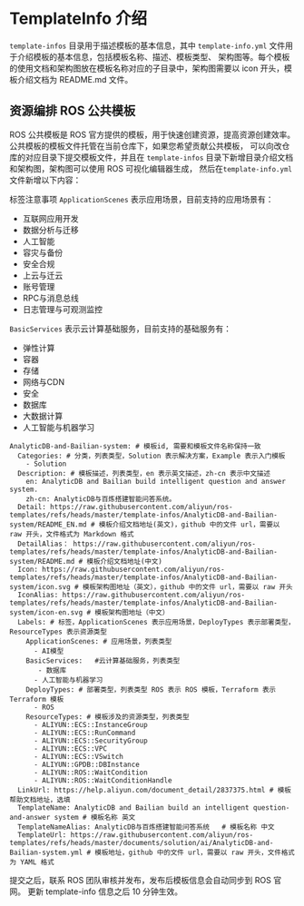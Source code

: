# TemplateInfo 介绍
`template-infos` 目录用于描述模板的基本信息，其中 `template-info.yml` 文件用于介绍模板的基本信息，包括模板名称、描述、模板类型、
架构图等。每个模板的使用文档和架构图放在模板名称对应的子目录中，架构图需要以 icon 开头，模板介绍文档为 README.md 文件。

## 资源编排 ROS 公共模板
ROS 公共模板是 ROS 官方提供的模板，用于快速创建资源，提高资源创建效率。公共模板的模板文件托管在当前仓库下，如果您希望贡献公共模板，
可以向改仓库的对应目录下提交模板文件，并且在 `template-infos` 目录下新增目录介绍文档和架构图，架构图可以使用 ROS 可视化编辑器生成，
然后在`template-info.yml` 文件新增以下内容：

标签注意事项
`ApplicationScenes` 表示应用场景，目前支持的应用场景有：
- 互联网应用开发
- 数据分析与迁移
- 人工智能
- 容灾与备份
- 安全合规
- 上云与迁云
- 账号管理
- RPC与消息总线
- 日志管理与可观测监控

`BasicServices` 表示云计算基础服务，目前支持的基础服务有：
- 弹性计算
- 容器
- 存储
- 网络与CDN
- 安全
- 数据库
- 大数据计算
- 人工智能与机器学习

```
AnalyticDB-and-Bailian-system: # 模板id, 需要和模板文件名称保持一致
  Categories: # 分类，列表类型，Solution 表示解决方案，Example 表示入门模板
    - Solution
  Description: # 模板描述，列表类型，en 表示英文描述，zh-cn 表示中文描述
    en: AnalyticDB and Bailian build intelligent question and answer system.
    zh-cn: AnalyticDB与百炼搭建智能问答系统。
  Detail: https://raw.githubusercontent.com/aliyun/ros-templates/refs/heads/master/template-infos/AnalyticDB-and-Bailian-system/README_EN.md # 模板介绍文档地址(英文)，github 中的文件 url，需要以 raw 开头，文件格式为 Markdown 格式
  DetailAlias： https://raw.githubusercontent.com/aliyun/ros-templates/refs/heads/master/template-infos/AnalyticDB-and-Bailian-system/README.md # 模板介绍文档地址(中文)
  Icon: https://raw.githubusercontent.com/aliyun/ros-templates/refs/heads/master/template-infos/AnalyticDB-and-Bailian-system/icon.svg # 模板架构图地址（英文），github 中的文件 url，需要以 raw 开头
  IconAlias: https://raw.githubusercontent.com/aliyun/ros-templates/refs/heads/master/template-infos/AnalyticDB-and-Bailian-system/icon-en.svg # 模板架构图地址（中文）
  Labels: # 标签，ApplicationScenes 表示应用场景，DeployTypes 表示部署类型，ResourceTypes 表示资源类型
    ApplicationScenes: # 应用场景，列表类型
      - AI模型
    BasicServices:   #云计算基础服务，列表类型
       - 数据库
      - 人工智能与机器学习
    DeployTypes: # 部署类型，列表类型 ROS 表示 ROS 模板，Terraform 表示 Terraform 模板
      - ROS
    ResourceTypes: # 模板涉及的资源类型，列表类型
      - ALIYUN::ECS::InstanceGroup
      - ALIYUN::ECS::RunCommand
      - ALIYUN::ECS::SecurityGroup
      - ALIYUN::ECS::VPC
      - ALIYUN::ECS::VSwitch
      - ALIYUN::GPDB::DBInstance
      - ALIYUN::ROS::WaitCondition
      - ALIYUN::ROS::WaitConditionHandle
  LinkUrl: https://help.aliyun.com/document_detail/2837375.html # 模板帮助文档地址，选填
  TemplateName: AnalyticDB and Bailian build an intelligent question-and-answer system # 模板名称 英文
  TemplateNameAlias: AnalyticDB与百炼搭建智能问答系统   # 模板名称 中文
  TemplateUrl: https://raw.githubusercontent.com/aliyun/ros-templates/refs/heads/master/documents/solution/ai/AnalyticDB-and-Bailian-system.yml # 模板地址，github 中的文件 url，需要以 raw 开头，文件格式为 YAML 格式
```

提交之后，联系 ROS 团队审核并发布，发布后模板信息会自动同步到 ROS 官网。
更新 template-info 信息之后 10 分钟生效。
